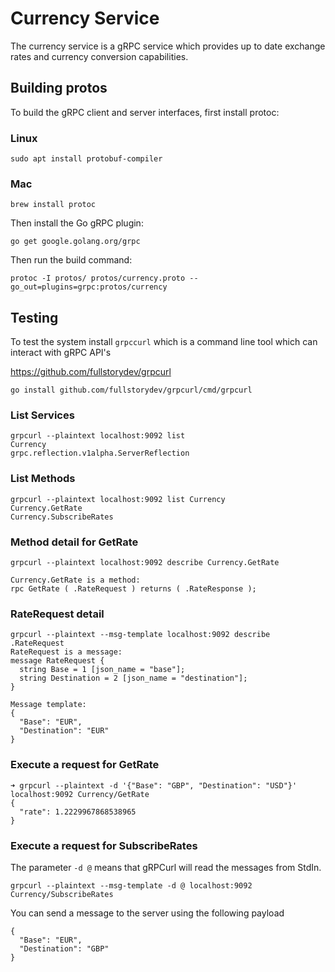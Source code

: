 # Currency Service
The currency service is a gRPC service which provides up to date exchange rates and currency conversion capabilities.

## Building protos
To build the gRPC client and server interfaces, first install protoc:

### Linux
```shell
sudo apt install protobuf-compiler
```

### Mac
```shell
brew install protoc
```

Then install the Go gRPC plugin:

```shell
go get google.golang.org/grpc
```

Then run the build command:

```shell
protoc -I protos/ protos/currency.proto --go_out=plugins=grpc:protos/currency
```

## Testing
To test the system install `grpccurl` which is a command line tool which can interact with gRPC API's

https://github.com/fullstorydev/grpcurl

```shell
go install github.com/fullstorydev/grpcurl/cmd/grpcurl
```


### List Services
```
grpcurl --plaintext localhost:9092 list
Currency
grpc.reflection.v1alpha.ServerReflection
```

### List Methods
```
grpcurl --plaintext localhost:9092 list Currency        
Currency.GetRate
Currency.SubscribeRates
```

### Method detail for GetRate
```
grpcurl --plaintext localhost:9092 describe Currency.GetRate

Currency.GetRate is a method:
rpc GetRate ( .RateRequest ) returns ( .RateResponse );
```

### RateRequest detail
```
grpcurl --plaintext --msg-template localhost:9092 describe .RateRequest    
RateRequest is a message:
message RateRequest {
  string Base = 1 [json_name = "base"];
  string Destination = 2 [json_name = "destination"];
}

Message template:
{
  "Base": "EUR",
  "Destination": "EUR"
}
```

### Execute a request for GetRate
```
➜ grpcurl --plaintext -d '{"Base": "GBP", "Destination": "USD"}' localhost:9092 Currency/GetRate
{
  "rate": 1.2229967868538965
}
```

### Execute a request for SubscribeRates

The parameter `-d @` means that gRPCurl will read the messages from StdIn.

```
grpcurl --plaintext --msg-template -d @ localhost:9092 Currency/SubscribeRates 
```

You can send a message to the server using the following payload

```
{
  "Base": "EUR",
  "Destination": "GBP"
}
```
